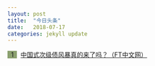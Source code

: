 ```yaml
---
layout: post
title:  "今日头条"
date:   2018-07-17
categories: jekyll update
---
```

<span style="background-color: #8ba06f">&nbsp;&nbsp;1&nbsp;&nbsp;</span>&nbsp; 
[中国式次级债风暴真的来了吗？（FT中文网）](http://www.ftchinese.com/story/001078517)
